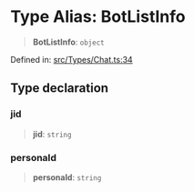 # Type Alias: BotListInfo

> **BotListInfo**: `object`

Defined in: [src/Types/Chat.ts:34](https://github.com/Fokusdotid/Baileys/blob/4c54e9ae0a9f37422d51e97c3454891bf06f36e1/src/Types/Chat.ts#L34)

## Type declaration

### jid

> **jid**: `string`

### personaId

> **personaId**: `string`
